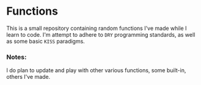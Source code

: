 # Functions

This is a small repository containing random functions I've made while I learn to code. I'm attempt to adhere to `DRY` programming standards, as well as some basic `KISS` paradigms.

### Notes:

I do plan to update and play with other various functions, some built-in, others I've made. 
